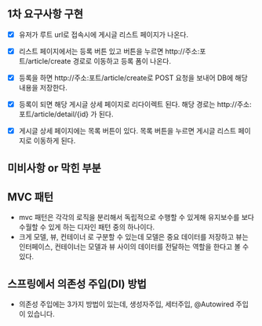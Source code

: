 ## 1차 요구사항 구현
- [x] 유저가 루트 url로 접속시에 게시글 리스트 페이지가 나온다.
- [x] 리스트 페이지에서는 등록 버튼 있고 버튼을 누르면 http://주소:포트/article/create 경로로 이동하고 등록 폼이 나온다.
- [x] 등록을 하면 http://주소:포트/article/create로 POST 요청을 보내어 DB에 해당 내용을 저장한다.
- [x] 등록이 되면 해당 게시글 상세 페이지로 리다이렉트 된다. 해당 경로는 http://주소:포트/article/detail/{id} 가 된다.
- [x] 게시글 상세 페이지에는 목록 버튼이 있다. 목록 버튼을 누르면 게시글 리스트 페이지로 이동하게 된다.


## 미비사항 or 막힌 부분


## MVC 패턴
- mvc 패턴은 각각의 로직을 분리해서 독립적으로 수행할 수 있게해 유지보수를 보다 수월할 수 있게 하는 디자인 패턴 중의 하나이다.
- 크게 모델, 뷰, 컨테이너 로 구분할 수 있는데 모델은 중요 데이터를 저장하고 뷰는 인터페이스, 컨테이너는 모델과 뷰 사이의 데이터를 전달하는 역할을 한다고 볼 수 있다.

## 스프링에서 의존성 주입(DI) 방법
- 의존성 주입에는 3가지 방법이 있는데, 생성자주입, 세터주입, @Autowired 주입 이 있습니다.